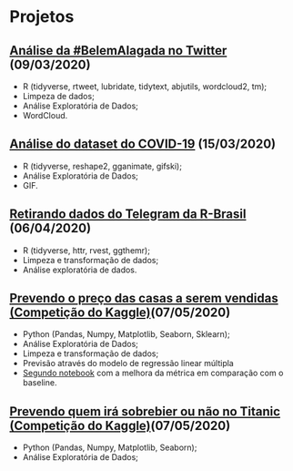 # Projetos


## [Análise da #BelemAlagada no Twitter](https://github.com/barbosarafael/Projetos/blob/master/Twitter%20-%20Analise%20%23BelemAlagada/2020-03-10-analise-belemalagada.md) (09/03/2020)

- R (tidyverse, rtweet, lubridate, tidytext, abjutils, wordcloud2, tm);
- Limpeza de dados;
- Análise Exploratória de Dados;
- WordCloud.


## [Análise do dataset do COVID-19](https://github.com/barbosarafael/Projetos/blob/master/Analise%20Exploratoria%20-%20COVID-19/2020-03-15-analise-exploratoria-dos-dados-do-covid-19.md) (15/03/2020)

- R (tidyverse, reshape2, gganimate, gifski);
- Análise Exploratória de Dados;
- GIF.


## [Retirando dados do Telegram da R-Brasil](https://github.com/barbosarafael/Projetos/blob/master/Analise_Telegram_R/Script.md) (06/04/2020)

- R (tidyverse, httr, rvest, ggthemr);
- Limpeza e transformação de dados;
- Análise exploratória de dados.


## [Prevendo o preço das casas a serem vendidas (Competição do Kaggle)](https://github.com/barbosarafael/Projetos/blob/master/House%20Prices%20-%20Advanced%20Regression%20Techniques/notebook_house_prices.ipynb)(07/05/2020)

- Python (Pandas, Numpy, Matplotlib, Seaborn, Sklearn);
- Análise Exploratória de Dados;
- Limpeza e transformação de dados;
- Previsão através do modelo de regressão linear múltipla
- [Segundo notebook](https://github.com/barbosarafael/Projetos/blob/master/House%20Prices%20-%20Advanced%20Regression%20Techniques/notebook_2.ipynb) com a melhora da métrica em comparação com o baseline.

## [Prevendo quem irá sobrebier ou não no Titanic (Competição do Kaggle)](https://github.com/barbosarafael/Projetos/blob/master/Titanic%20-%20Kaggle/notebook_titanic_kaggle.ipynb)(07/05/2020)

- Python (Pandas, Numpy, Matplotlib, Seaborn);
- Análise Exploratória de Dados;
